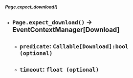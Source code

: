 ##### Page.expect_download()
- `Page.expect_download()` -> EventContextManager[Download]
	- 
	- `predicate`: `Callable[Download]:bool (optional)`
		- 
	- `timeout`: `float (optional)`
		- 
